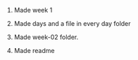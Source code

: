 1. Made week 1

2. Made days and a file in every day folder

3. Made week-02 folder.

4. Made readme

